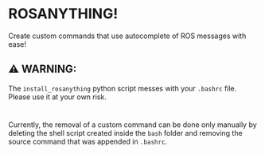 # ROSANYTHING!


Create custom commands that use autocomplete of ROS messages with ease!

:warning: WARNING:
---

The `install_rosanything` python script messes with your `.bashrc` file. Please use it at your own risk.

#
Currently, the removal of a custom command can be done only manually by deleting the shell script created inside the `bash` folder and removing the source command that was appended in `.bashrc`.
